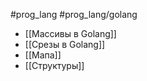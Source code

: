 #prog_lang #prog_lang/golang

- [[Массивы в Golang]]
- [[Срезы в Golang]]
- [[Мапа]]
- [[Структуры]]
